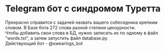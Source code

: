 # Telegram бот с синдромом Туретта

Прекрасно справится с задачей назвать вашего собеседника крепким словом.
В Базе бота 272 слова разной степени цензурности.   
Чтобы добавить свои слова в БД, нужно записать их по одному в файл "words.txt", а затем запустить файл database.py.     
Действующий бот - @swearings_bot
